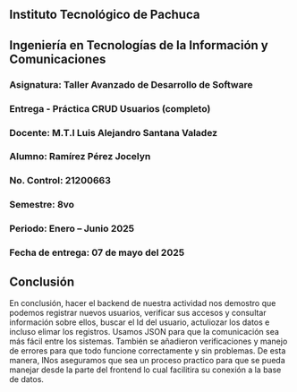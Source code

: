 
## Instituto Tecnológico de Pachuca

## Ingeniería en Tecnologías de la Información y Comunicaciones

### Asignatura: Taller Avanzado de Desarrollo de Software 

### Entrega - Práctica CRUD Usuarios (completo)

### Docente: M.T.I Luis Alejandro Santana Valadez 

### Alumno: Ramírez Pérez Jocelyn

### No. Control: 21200663

### Semestre: 8vo

### Periodo: Enero – Junio 2025

### Fecha de entrega: 07 de mayo del 2025

## Conclusión


En conclusión, hacer el backend de nuestra actividad nos demostro que podemos registrar nuevos usuarios, verificar sus accesos y consultar información sobre ellos, buscar el Id del usuario, actuliozar los datos e incluso elimar los registros. Usamos JSON para que la comunicación sea más fácil entre los sistemas. También se añadieron verificaciones y manejo de errores para que todo funcione correctamente y sin problemas. De esta manera, lNos aseguramos que sea un proceso practico para que se pueda manejar desde la parte del frontend lo cual facilitira su conexión a la base de datos.